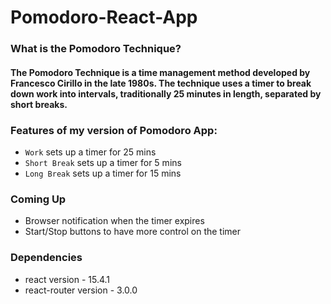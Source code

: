 # Pomodoro-React-App

### **What is the Pomodoro Technique?**

#### The Pomodoro Technique is a time management method developed by Francesco Cirillo in the late 1980s. The technique uses a timer to break down work into intervals, traditionally 25 minutes in length, separated by short breaks.

### **Features of my version of Pomodoro App:**
- ```Work``` sets up a timer for 25 mins
- ```Short Break``` sets up a timer for 5 mins
- ```Long Break``` sets up a timer for 15 mins

### **Coming Up**
- Browser notification when the timer expires
- Start/Stop buttons to have more control on the timer

### **Dependencies** 
- react version - 15.4.1
- react-router version - 3.0.0

